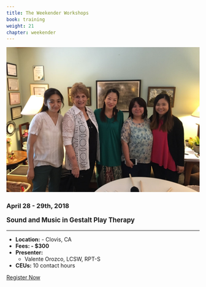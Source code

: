 ```yaml
---
title: The Weekender Workshops
book: training
weight: 21
chapter: weekender
---
```

<div class="row">
    <div class="col col-sm-6">
        <p><img src="/assets/img/weekender2.jpg" class="img-responsive img-thumbnail" /></p>
    </div>
    <div class="col col-sm-6">
        <div class="panel panel-default">
            <div class="panel panel-heading">
                <h3 class="panel-title header-title">April 28 - 29th, 2018</h3>
            </div>
            <div class="panel-body">
                <p style="font-size: 1.2em;"><strong>Sound and Music in Gestalt Play Therapy</strong></p>
                <hr/>
                <ul class="list-group">
                    <li class="list-group-item"><strong>Location:</strong> - Clovis, CA</li>
                    <li class="list-group-item"><strong>Fees: - $300</strong></li>
                    <li class="list-group-item"><strong>Presenter:</strong>
                      <ul>
                        <li>Valente Orozco, LCSW, RPT-S</li>
                      </ul>
                    </li>
                    <li class="list-group-item"><strong>CEUs:</strong> 10 contact hours</li>
                </ul>
            </div>
            <div class="panel-footer">
                <a href="/register" class="btn btn-primary btn-block">Register Now</a>
            </div>
        </div>
    </div>
</div>
